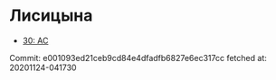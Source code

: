 # Лисицына
- [30: AC](30.md)

Commit: e001093ed21ceb9cd84e4dfadfb6827e6ec317cc
 fetched at: 20201124-041730
